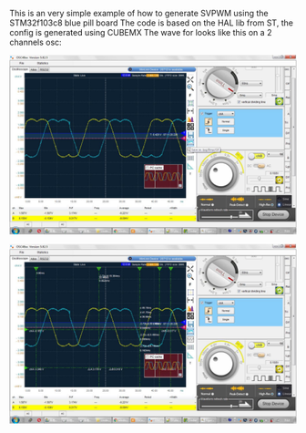 This is an very simple example of how to generate SVPWM using the STM32f103c8 blue pill board
The code is based on the HAL lib from ST, the config is generated using CUBEMX
The wave for looks like this on a 2 channels osc:

![Alt text](./OSC48Ximg201028071127.jpg?raw=true "Wave form pic1")

![Alt text](./OSC48Ximg201028071202.jpg?raw=true "Wave form pic2")

